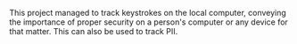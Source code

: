 This project managed to track keystrokes on the local computer, conveying the importance of proper security on a person's computer or any device for that matter. This can also be used to track PII.
